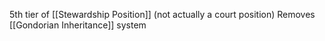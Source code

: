 5th tier of [[Stewardship Position]] (not actually a court position)
Removes [[Gondorian Inheritance]] system